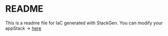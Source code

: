 # README
This is a readme file for IaC generated with StackGen.
You can modify your appStack -> [here](http://main.dev.stackgen.com/appstacks/eb2bb4e9-e4a4-4bb8-8f89-6994b3fb6d55)
